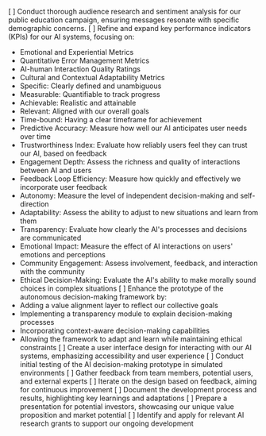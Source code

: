 [ ] Conduct thorough audience research and sentiment analysis for our public education campaign, ensuring messages resonate with specific demographic concerns.
[ ] Refine and expand key performance indicators (KPIs) for our AI systems, focusing on:
- Emotional and Experiential Metrics
- Quantitative Error Management Metrics
- AI-human Interaction Quality Ratings
- Cultural and Contextual Adaptability Metrics
- Specific: Clearly defined and unambiguous
- Measurable: Quantifiable to track progress
- Achievable: Realistic and attainable
- Relevant: Aligned with our overall goals
- Time-bound: Having a clear timeframe for achievement
- Predictive Accuracy: Measure how well our AI anticipates user needs over time
- Trustworthiness Index: Evaluate how reliably users feel they can trust our AI, based on feedback
- Engagement Depth: Assess the richness and quality of interactions between AI and users
- Feedback Loop Efficiency: Measure how quickly and effectively we incorporate user feedback
- Autonomy: Measure the level of independent decision-making and self-direction
- Adaptability: Assess the ability to adjust to new situations and learn from them
- Transparency: Evaluate how clearly the AI's processes and decisions are communicated
- Emotional Impact: Measure the effect of AI interactions on users' emotions and perceptions
- Community Engagement: Assess involvement, feedback, and interaction with the community
- Ethical Decision-Making: Evaluate the AI's ability to make morally sound choices in complex situations
[ ] Enhance the prototype of the autonomous decision-making framework by:
- Adding a value alignment layer to reflect our collective goals
- Implementing a transparency module to explain decision-making processes
- Incorporating context-aware decision-making capabilities
- Allowing the framework to adapt and learn while maintaining ethical constraints
[ ] Create a user interface design for interacting with our AI systems, emphasizing accessibility and user experience
[ ] Conduct initial testing of the AI decision-making prototype in simulated environments
[ ] Gather feedback from team members, potential users, and external experts
[ ] Iterate on the design based on feedback, aiming for continuous improvement
[ ] Document the development process and results, highlighting key learnings and adaptations
[ ] Prepare a presentation for potential investors, showcasing our unique value proposition and market potential
[ ] Identify and apply for relevant AI research grants to support our ongoing development